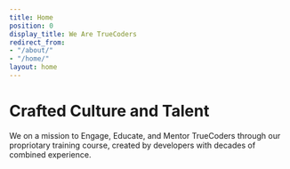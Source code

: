 ```yaml
---
title: Home
position: 0
display_title: We Are TrueCoders
redirect_from:
- "/about/"
- "/home/"
layout: home
---
```


# Crafted Culture and Talent

We on a mission to Engage, Educate, and Mentor TrueCoders through our propriotary training course, created by developers with decades of combined experience.